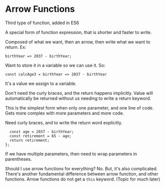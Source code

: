 # Arrow Functions

Third type of function, added in ES6

A special form of function expression, that is shorter and faster to write.

Composed of what we want, then an arrow, then write what we want to return. Ex:

`birthYear => 2037 - birthYear;`

Want to store it in a variable so we can use it. So:

`const calcAge3 = birthYear => 2037 - birthYear`

It's a value we assign to a variable.

Don't need the curly braces, and the return happens implicitly. Value will automatically be returned without us needing to write a return keyword.

This is the simplest form when only one parameter, and one line of code. Gets more complex with more parameters and more code.

Need curly braces, and to write the return word explicitly.

```const yearsUntilRetirement = (birthYear) => {
  const age = 2037 - birthYear;
  const retirement = 65 - age;
  return retirement;
};
```

If we have multiple parameters, then need to wrap parameters in parentheses.

Should I use arrow functions for everything? No. But, it's also complicated. There's another fundamental difference between arrow function, and other functions. Arrow functions do not get a `this` keyword. (Topic for much later)

